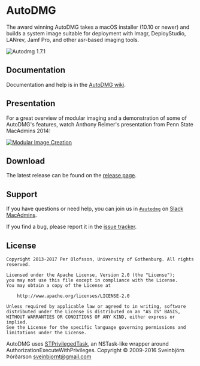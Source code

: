 AutoDMG
=======

The award winning AutoDMG takes a macOS installer (10.10 or newer) and builds a system image suitable for deployment with Imagr, DeployStudio, LANrev, Jamf Pro, and other asr-based imaging tools.

![Autodmg 1.7.1](https://magervalp.github.io/images/AutoDMG-1.7.1.png)


Documentation
-------------

Documentation and help is in the [AutoDMG wiki](https://github.com/MagerValp/AutoDMG/wiki).


Presentation
------------

For a great overview of modular imaging and a demonstration of some of AutoDMG's features, watch Anthony Reimer's presentation from Penn State MacAdmins 2014:

[![Modular Image Creation](http://img.youtube.com/vi/VQXhTPsUlzI/0.jpg)](http://www.youtube.com/watch?v=VQXhTPsUlzI)


Download
--------

The latest release can be found on the [release page](https://github.com/MagerValp/AutoDMG/releases).


Support
-------

If you have questions or need help, you can join us in [`#autodmg`](https://macadmins.slack.com/archives/autodmg) on [Slack MacAdmins](http://macadmins.org ).

If you find a bug, please report it in the [issue tracker](https://github.com/MagerValp/AutoDMG/issues).


License
-------

    Copyright 2013-2017 Per Olofsson, University of Gothenburg. All rights reserved.
    
    Licensed under the Apache License, Version 2.0 (the "License");
    you may not use this file except in compliance with the License.
    You may obtain a copy of the License at
    
        http://www.apache.org/licenses/LICENSE-2.0
    
    Unless required by applicable law or agreed to in writing, software
    distributed under the License is distributed on an "AS IS" BASIS,
    WITHOUT WARRANTIES OR CONDITIONS OF ANY KIND, either express or implied.
    See the License for the specific language governing permissions and
    limitations under the License.

AutoDMG uses [STPrivilegedTask](https://github.com/sveinbjornt/STPrivilegedTask),
an NSTask-like wrapper around AuthorizationExecuteWithPrivileges.
Copyright &copy; 2009-2016 Sveinbjörn Þórðarson <sveinbjornt@gmail.com>

